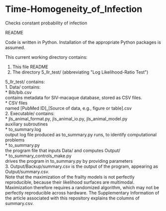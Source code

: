 # Time-Homogeneity_of_Infection
Checks constant probability of infection

README

Code is written in Python.
Installation of the appropriate Python packages is assumed.

This current working directory contains:
    <ol>
    <li>This file README</li>
    <li>The directory 5_llr_test/ (abbreviating "Log Likelihood-Ratio Test")</li>
    </ol>
5_llr_test/ contains:  
    1. Data/ contains:  
        * Bib/bib.csv  
            contains metadata for SIV-macaque database, stored as CSV files.  
        * CSV files  
            named [PubMed ID]_[Source of data, e.g., figure or table].csv  
    2. Executable/ contains:  
        * jls_animal_format.py, jls_animal_io.py, jls_animal_model.py  
            auxiliary subroutines  
        * to_summary.log  
            output log file produced as to_summary.py runs, to identify computational problems  
        * to_summary.py  
            the program file that inputs Data/ and computes Output/  
        * to_summary_controls_make.py  
            drives the program in to_summary.py by providing parameters  
    3. Output/Backup/summary.csv is the output of the program, appearing as Output/summary.csv.  
        Note that the maximization of the frailty models is not perfectly reproducible, 
        because their likelihood surfaces are multimodal. Maximization therefore requires a 
        randomized algorithm, which may not be perfectly reproducible across hardware. The
        Supplementary Information of the article associated with this repository explains the 
        columns of summary.csv.
        
